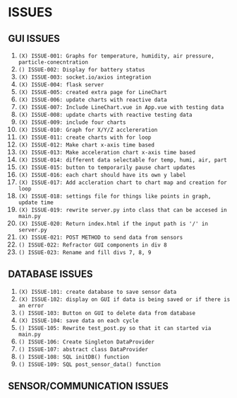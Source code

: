 # ISSUES

## GUI ISSUES
1. `(X) ISSUE-001: Graphs for temperature, humidity, air pressure, particle-conecntration `
1. `() ISSUE-002: Display for battery status`
1. `(X) ISSUE-003: socket.io/axios integration`
1. `(X) ISSUE-004: flask server`
1. `(X) ISSUE-005: created extra page for LineChart`
1. `(X) ISSUE-006: update charts with reactive data`
1. `(X) ISSUE-007: Include LineChart.vue in App.vue with testing data`
1. `(X) ISSUE-008: update charts with reactive testing data`
1. `(X) ISSUE-009: include four charts`
1. `(X) ISSUE-010: Graph for X/Y/Z acclereration`
1. `(X) ISSUE-011: create charts with for loop`
1. `(X) ISSUE-012: Make chart x-axis time based`
1. `(X) ISSUE-013: Make acceleration chart x-axis time based`
1. `(X) ISSUE-014: different data selectable for temp, humi, air, part`
1. `(X) ISSUE-015: button to temporarily pause chart updates`
1. `(X) ISSUE-016: each chart should have its own y label`
1. `(X) ISSUE-017: Add accleration chart to chart map and creation for loop`
1. `(X) ISSUE-018: settings file for things like points in graph, update time`
1. `(X) ISSUE-019: rewrite server.py into class that can be accesed in main.py`
1. `(X) ISSUE-020: Return index.html if the input path is '/' in server.py`
1. `(X) ISSUE-021: POST METHOD to send data from sensors`
1. `() ISSUE-022: Refractor GUI components in div 8`
1. `() ISSUE-023: Rename and fill divs 7, 8, 9`

## DATABASE ISSUES
1. `(X) ISSUE-101: create database to save sensor data`
1. `(X) ISSUE-102: display on GUI if data is being saved or if there is an error`
1. `() ISSUE-103: Button on GUI to delete data from database`
1. `(X) ISSUE-104: save data on each cycle`
1. `() ISSUE-105: Rewrite test_post.py so that it can started via main.py`
1. `() ISSUE-106: Create Singleton DataProvider`
1. `() ISSUE-107: abstract class DataProvider`
1. `() ISSUE-108: SQL initDB() function`
1. `() ISSUE-109: SQL post_sensor_data() function`

## SENSOR/COMMUNICATION ISSUES
